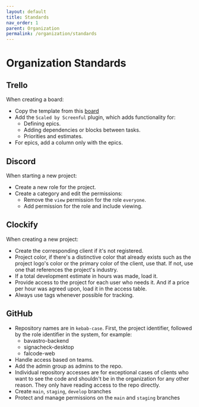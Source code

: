 ```yaml
---
layout: default
title: Standards
nav_order: 1
parent: Organization
permalink: /organization/standards
---
```


# Organization Standards

## Trello

When creating a board:

- Copy the template from this [board](https://trello.com/b/p2iycBpD)
- Add the `Scaled by Screenful` plugin, which adds functionality for:
    - Defining epics.
    - Adding dependencies or blocks between tasks.
    - Priorities and estimates.
- For epics, add a column only with the epics.

## Discord

When starting a new project:

- Create a new role for the project.
- Create a category and edit the permissions:
    - Remove the `view` permission for the role `everyone`.
    - Add permission for the role and include viewing.

## Clockify

When creating a new project:

- Create the corresponding client if it's not registered.
- Project color, if there's a distinctive color that already exists such as the project logo's color or the primary color of the client, use that. If not, use one that references the project's industry.
- If a total development estimate in hours was made, load it.
- Provide access to the project for each user who needs it. And if a price per hour was agreed upon, load it in the access table.
- Always use tags whenever possible for tracking.

## GitHub

- Repository names are in `kebab-case`. First, the project identifier, followed by the role identifier in the system, for example:
    - bavastro-backend
    - signacheck-desktop
    - falcode-web
- Handle access based on teams.
- Add the admin group as admins to the repo.
- Individual repository accesses are for exceptional cases of clients who want to see the code and shouldn't be in the organization for any other reason. They only have reading access to the repo directly.
- Create `main`, `staging`, `develop` branches
- Protect and manage permissions on the `main` and `staging` branches

